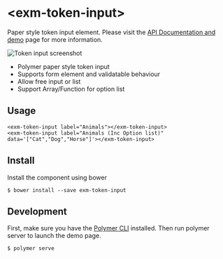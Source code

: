 # \<exm-token-input\>

Paper style token input element. Please visit the [API Documentation and demo](http://exmg.github.io/exm-token-input/) page for more information.

![Token input screenshot](http://cdn.playtotv.com/pttv-dev/U_ac6b5c18fc5f7fd5/22880916555679581/57a6f552e4b08eea93d33765.png)

* Polymer paper style token input
* Supports form element and validatable behaviour
* Allow free input or list
* Support Array/Function for option list

## Usage

```
<exm-token-input label="Animals"></exm-token-input>
<exm-token-input label="Animals (Inc Option list)" data='["Cat","Dog","Horse"]'></exm-token-input>
```
## Install

Install the component using bower

```
$ bower install --save exm-token-input
```

## Development

First, make sure you have the [Polymer CLI](https://www.npmjs.com/package/polymer-cli) installed. Then run polymer server to launch the demo page.

```
$ polymer serve
```
